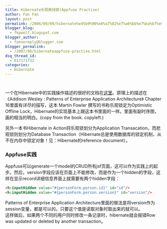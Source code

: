 ```yaml
---
title: Hibernate乐观离线锁(Appfuse Practise)
author: Fan Fan
layout: post
permalink: /2006/09/09/hibernate%e4%b9%90%e8%a7%82%e7%a6%bb%e7%ba%bf%e9%94%81appfuse-practise/
blogger_blog:
  - fkpwolf.blogspot.com
blogger_author:
  - fannoreply@blogger.com
blogger_permalink:
  - /2007/06/hibernateappfuse-practise.html
dsq_thread_id:
  - 617171732
categories:
  - Hibernate
---
```

<a onblur="try {parent.deselectBloggerImageGracefully();} catch(e) {}" href="http://1.bp.blogspot.com/_lz-dDaxCZHc/Rmaqz3h5QYI/AAAAAAAAABs/jRfSRI2E5yY/s1600-h/01695366102a6624ab184cb5.jpg.bmp"><img style="margin: 0px auto 10px; display: block; text-align: center; cursor: pointer;" src="http://1.bp.blogspot.com/_lz-dDaxCZHc/Rmaqz3h5QYI/AAAAAAAAABs/jRfSRI2E5yY/s400/01695366102a6624ab184cb5.jpg.bmp" alt="" id="BLOGGER_PHOTO_ID_5072929838335607170" border="0" /></a>  
一个在Hibernate中的实践操作描述的很好的文档在[这里][1]。原理上的描述在《Addison Wesley : Patterns of Enterprise Application Architecture》 Chapter 16里面有详尽的描写，这本 Martin Fowler 撰写的书称乐观锁定为Optimistic Offline Lock，Hibernate的实现基本上跟这本书里面的一样。里面有副时序图，画的相当的明白。(copy from the book. copyleft.)

另外一本书Hibernate in Action将乐观锁划分为Application Transacation，而悲观锁则划分为Database Transaction（Hibernate总是使用数据库的锁定机制，从不在内存中锁定对象！见：Hibernate的reference document）。  

### Appfuse实践  

Appfuse可以generate一个model的CRUD所有jsf页面，这可以作为实践上的起步。然后，version字段应该在页面上不能修改，而是作为一个hidden的字段，这样在显示record详细信息界面上就需要有两个hidden字段：  
```html
<h:inputHidden value="#{personForm.person.id}" id="id"/>
<h:inputHidden value="#{personForm.person.version}" id="version"/> 
```
Patterns of Enterprise Application Architecture里面的做法是将version作为session变量，都是可以的。只要这个值是读取对象时取出来的就可以。  
这样做后，如果两个不同的用户同时修改一条记录时，hibernate就会报错Row was updated or deleted by another transaction。

 [1]: http://caterpillar.onlyfun.net/Gossip/HibernateGossip/OptimisticLocking.html
